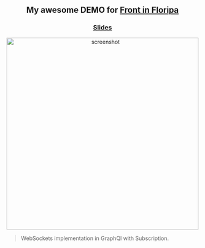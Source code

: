 <p align="center">
  <h2 align="center">My awesome DEMO for 
    <a href="http://frontinfloripa.com.br/">Front in Floripa</a>
  </h2>
  <h3 align="center">
    <a href="https://speakerdeck.com/igorhalfeld/nativescript-vue">Slides</a>
  </h3>
  <p align="center">
    <img width="500" src="./demo.gif" alt="screenshot" />
  </p>
</p>

> WebSockets implementation in GraphQl with Subscription.